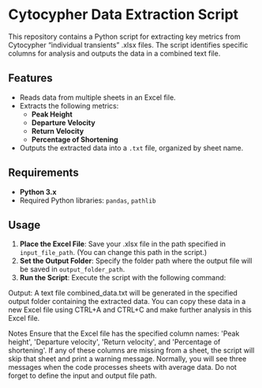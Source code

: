 # Cytocypher Data Extraction Script

This repository contains a Python script for extracting key metrics from Cytocypher “individual transients” .xlsx files. The script identifies specific columns for analysis and outputs the data in a combined text file.

## Features
- Reads data from multiple sheets in an Excel file.
- Extracts the following metrics:
  - **Peak Height**
  - **Departure Velocity**
  - **Return Velocity**
  - **Percentage of Shortening**
- Outputs the extracted data into a `.txt` file, organized by sheet name.

## Requirements
- **Python 3.x**
- Required Python libraries: `pandas`, `pathlib`

## Usage

1. **Place the Excel File**: Save your .xlsx file in the path specified in `input_file_path`. (You can change this path in the script.)
2. **Set the Output Folder**: Specify the folder path where the output file will be saved in `output_folder_path`.
3. **Run the Script**: Execute the script with the following command:

Output: A text file combined_data.txt will be generated in the specified output folder containing the extracted data. You can copy these data in a new Excel file using CTRL+A and CTRL+C and make further analysis in this Excel file. 

Notes
Ensure that the Excel file has the specified column names: 'Peak height', 'Departure velocity', 'Return velocity', and 'Percentage of shortening'.
If any of these columns are missing from a sheet, the script will skip that sheet and print a warning message. Normally, you will see three messages when the code processes sheets with average data. 
Do not forget to define the input and output file path.
